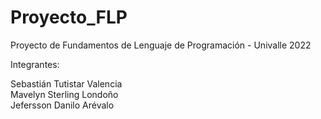 # Proyecto_FLP
Proyecto de Fundamentos de Lenguaje de Programación - Univalle 2022

Integrantes: 

 Sebastián Tutistar Valencia  
 Mavelyn Sterling Londoño         
 Jefersson Danilo Arévalo              
